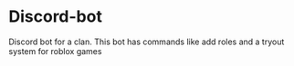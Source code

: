 # Discord-bot
Discord bot for a clan. This bot has commands like add roles and a tryout system for roblox games

